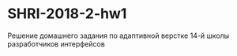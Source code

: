 # SHRI-2018-2-hw1
Решение домашнего задания по адаптивной верстке 14-й школы разработчиков интерфейсов
